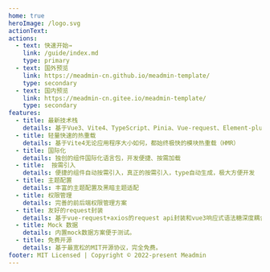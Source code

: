 ```yaml
---
home: true
heroImage: /logo.svg
actionText: 
actions:
  - text: 快速开始→
    link: /guide/index.md
    type: primary
  - text: 国外预览
    link: https://meadmin-cn.github.io/meadmin-template/
    type: secondary
  - text: 国内预览
    link: https://meadmin-cn.gitee.io/meadmin-template/
    type: secondary
features:
  - title: 最新技术栈
    details: 基于Vue3、Vite4、TypeScript、Pinia、Vue-request、Element-plus等最新技术栈开发
  - title: 轻量快速的热重载
    details: 基于Vite4无论应用程序大小如何，都始终极快的模块热重载（HMR）
  - title: 国际化
    details: 独创的组件国际化语言包，开发便捷、按需加载
  - title:  按需引入
    details: 便捷的组件自动按需引入，真正的按需引入，type自动生成，极大方便开发
  - title: 主题配置
    details: 丰富的主题配置及黑暗主题适配
  - title: 权限管理
    details: 完善的前后端权限管理方案
  - title: 友好的request封装 
    details: 基于vue-request+axios的request api封装和vue3响应式语法糖深度耦合。
  - title: Mock 数据
    details: 内置mock数据方案便于测试。
  - title: 免费开源
    details: 基于最宽松的MIT开源协议，完全免费。
footer: MIT Licensed | Copyright © 2022-present Meadmin
---
```

